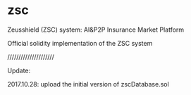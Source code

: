 # zsc
Zeusshield (ZSC) system: AI&P2P Insurance Market Platform

Official solidity implementation of the ZSC system


/////////////////////

Update:

2017.10.28: upload the initial version of zscDatabase.sol
